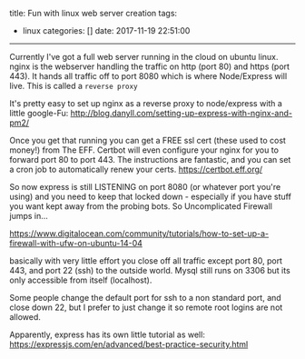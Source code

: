 title: Fun with linux web server creation
tags:
  - linux
categories: []
date: 2017-11-19 22:51:00
---
Currently I've got a full web server running in the cloud on ubuntu linux.  nginx is the webserver handling the traffic on http (port 80) and https (port 443).  It hands all traffic off to port 8080 which is where Node/Express will live.  This is called a `reverse proxy`

It's pretty easy to set up nginx as a reverse proxy to node/express with a little google-Fu:   http://blog.danyll.com/setting-up-express-with-nginx-and-pm2/

Once you get that running you can get a FREE ssl cert (these used to cost money!) from The EFF.   Certbot will even configure your nginx for you to forward port 80 to port 443.  The instructions are fantastic, and you can set a cron job to automatically renew your certs. https://certbot.eff.org/

So now express is still LISTENING on port 8080 (or whatever port you're using) and you need to keep that locked down - especially if you have stuff you want kept away from the probing bots.  So Uncomplicated Firewall jumps in...

https://www.digitalocean.com/community/tutorials/how-to-set-up-a-firewall-with-ufw-on-ubuntu-14-04

basically with very little effort you close off all traffic except port 80, port 443, and port 22 (ssh) to the outside world.  Mysql still runs on 3306 but its only accessible from itself (localhost).

Some people change the default port for ssh to a non standard port, and close down 22, but I prefer to just change it so remote root logins are not allowed.

Apparently, express has its own little tutorial as well: https://expressjs.com/en/advanced/best-practice-security.html